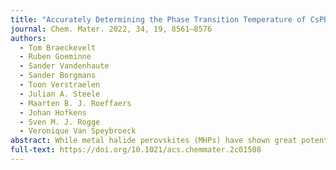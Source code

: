 ```yaml
---
title: "Accurately Determining the Phase Transition Temperature of CsPbI3 via Random-Phase Approximation Calculations and Phase-Transferable Machine Learning Potentials"
journal: Chem. Mater. 2022, 34, 19, 8561–8576
authors:
  - Tom Braeckevelt
  - Ruben Goeminne
  - Sander Vandenhaute
  - Sander Borgmans
  - Toon Verstraelen
  - Julian A. Steele
  - Maarten B. J. Roeffaers
  - Johan Hofkens
  - Sven M. J. Rogge
  - Veronique Van Speybroeck
abstract: While metal halide perovskites (MHPs) have shown great potential for various optoelectronic applications, their widespread adoption in commercial photovoltaic cells or photosensors is currently restricted, given that MHPs such as CsPbI3 and FAPbI3 spontaneously transition to an optically inactive nonperovskite phase at ambient conditions. Herein, we put forward an accurate first-principles procedure to obtain fundamental insight into this phase stability conundrum. To this end, we computationally predict the Helmholtz free energy, composed of the electronic ground state energy and thermal corrections, as this is the fundamental quantity describing the phase stability in polymorphic materials. By adopting the random phase approximation method as a wave function-based method that intrinsically accounts for many-body electron correlation effects as a benchmark for the ground state energy, we validate the performance of different exchange-correlation functionals and dispersion methods. The thermal corrections, accessed through the vibrational density of states, are accessed through molecular dynamics simulations, using a phase-transferable machine learning potential to accurately account for the MHPs’ anharmonicity and mitigate size effects. The here proposed procedure is critically validated on CsPbI3, which is a challenging material as its phase stability changes slowly with varying temperature. We demonstrate that our procedure is essential to reproduce the experimental transition temperature, as choosing an inadequate functional can easily miss the transition temperature by more than 100 K. These results demonstrate that the here validated methodology is ideally suited to understand how factors such as strain engineering, surface functionalization, or compositional engineering could help to phase-stabilize MHPs for targeted applications.
full-text: https://doi.org/10.1021/acs.chemmater.2c01508
---
```

